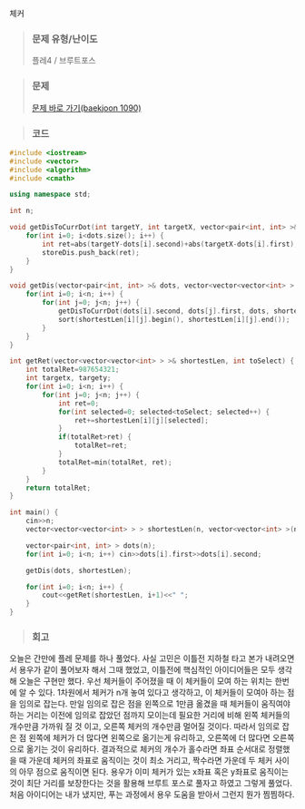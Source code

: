 체커

>### 문제 유형/난이도
>플레4 / 브루트포스

>### 문제
> <a href="https://www.acmicpc.net/problem/1090">문제 바로 가기(baekjoon 1090)</a>  

>### 코드
```c++
#include <iostream>
#include <vector>
#include <algorithm>
#include <cmath>

using namespace std;

int n;

void getDisToCurrDot(int targetY, int targetX, vector<pair<int, int> >& dots, vector<int>& storeDis) {
    for(int i=0; i<dots.size(); i++) {
        int ret=abs(targetY-dots[i].second)+abs(targetX-dots[i].first);
        storeDis.push_back(ret);
    }
}

void getDis(vector<pair<int, int> >& dots, vector<vector<vector<int> > >& shortestLen) {
    for(int i=0; i<n; i++) {
        for(int j=0; j<n; j++) {
            getDisToCurrDot(dots[i].second, dots[j].first, dots, shortestLen[i][j]);
            sort(shortestLen[i][j].begin(), shortestLen[i][j].end());
        }
    }
}

int getRet(vector<vector<vector<int> > >& shortestLen, int toSelect) {
    int totalRet=987654321;
    int targetx, targety;
    for(int i=0; i<n; i++) {
        for(int j=0; j<n; j++) {
            int ret=0;
            for(int selected=0; selected<toSelect; selected++) {
                ret+=shortestLen[i][j][selected];
            }
            if(totalRet>ret) {
                totalRet=ret;
            }
            totalRet=min(totalRet, ret);
        }
    }
    return totalRet;
}

int main() {
    cin>>n;
    vector<vector<vector<int> > > shortestLen(n, vector<vector<int> >(n));

    vector<pair<int, int> > dots(n);
    for(int i=0; i<n; i++) cin>>dots[i].first>>dots[i].second;

    getDis(dots, shortestLen);

    for(int i=0; i<n; i++) {
        cout<<getRet(shortestLen, i+1)<<" ";
    }    
}
```  

>### 회고
오늘은 간만에 플레 문제를 하나 풀었다. 사실 고민은 이틀전 지하철 타고 본가 내려오면서 용우가 같이 풀어보자 해서 그때 했었고, 이틀전에 핵심적인 아이디어들은 모두 생각해 오늘은 구현만 했다. 우선 체커들이 주어졌을 때 이 체커들이 모여 하는 위치는 한번에 알 수 있다. 1차원에서 체커가 n개 놓여 있다고 생각하고, 이 체커들이 모여아 하는 점을 임의로 잡는다. 만일 임의로 잡은 점을 왼쪽으로 1만큼 옮겼을 때 체커들이 움직여야 하는 거리는 이전에 임의로 잡았던 점까지 모이는데 필요한 거리에 비해 왼쪽 체커들의 개수만큼 가까워 질 것 이고, 오른쪽 체커의 개수만큼 멀어질 것이다. 따라서 임의로 잡은 점 왼쪽에 체커가 더 많다면 왼쪽으로 옮기는게 유리하고, 오른쪽에 더 많다면 오른쪽으로 옮기는 것이 유리하다. 결과적으로 체커의 개수가 홀수라면 좌표 순서대로 정렬했을 때 가운데 체커의 좌표로 움직이는 것이 최소 거리고, 짝수라면 가운데 두 체커 사이의 아무 점으로 움직이면 된다. 용우가 이미 체커가 있는 x좌표 혹은 y좌표로 움직이는 것이 최단 거리를 보장한다는 것을 활용해 브루트 포스로 풀자고 하였고 그렇게 풀었다. 처음 아이디어는 내가 냈지만, 푸는 과정에서 용우 도움을 받아서 그런지 뭔가 찜찜하다.  
